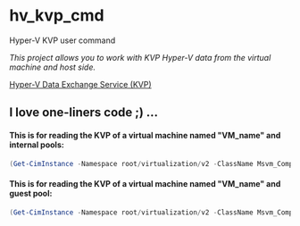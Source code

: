 <!-- @format -->

# hv_kvp_cmd

Hyper-V KVP user command

_This project allows you to work with KVP Hyper-V data from the virtual machine and host side._

[Hyper-V Data Exchange Service (KVP)](https://docs.microsoft.com/en-us/virtualization/hyper-v-on-windows/reference/integration-services#hyper-v-data-exchange-service-kvp)

## I love one-liners code ;) ...

#### This is for reading the KVP of a virtual machine named "VM_name" and internal pools:

```powershell
(Get-CimInstance -Namespace root/virtualization/v2 -ClassName Msvm_ComputerSystem -Filter 'ElementName="VM_name"' | Get-CimAssociatedInstance -ResultClassName Msvm_KvpExchangeComponent).GuestIntrinsicExchangeItems | %{$Item=([XML]$_).SelectSingleNode("/INSTANCE/PROPERTY[@NAME='Name']/VALUE/child::text()"); if($Item -ne $null) {'"{0}"="{1}"' -f $Item.Value,$Item.SelectSingleNode("/INSTANCE/PROPERTY[@NAME='Data']/VALUE/child::text()").Value}}
```

#### This is for reading the KVP of a virtual machine named "VM_name" and guest pool:

```powershell
(Get-CimInstance -Namespace root/virtualization/v2 -ClassName Msvm_ComputerSystem -Filter 'ElementName="VM_name"' | Get-CimAssociatedInstance -ResultClassName Msvm_KvpExchangeComponent).GuestExchangeItems | %{$Item=([XML]$_).SelectSingleNode("/INSTANCE/PROPERTY[@NAME='Name']/VALUE/child::text()"); if($Item -ne $null) {'"{0}"="{1}"' -f $Item.Value,$Item.SelectSingleNode("/INSTANCE/PROPERTY[@NAME='Data']/VALUE/child::text()").Value}}
```
